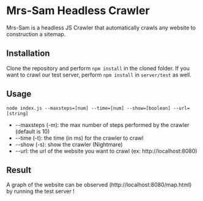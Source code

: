 # Mrs-Sam Headless Crawler

Mrs-Sam is a headless JS Crawler that automatically crawls any website to construction a sitemap.

## Installation

Clone the repository and perform `npm install` in the cloned folder.
If you want to crawl our test server, perform `npm install` in `server/test` as well.

## Usage

    node index.js --maxsteps=[num] --time=[num] --show=[boolean] --url=[string]


* --maxsteps (-m): the max number of steps performed by the crawler (default is 10)
* --time (-t): the time (in ms) for the crawler to crawl
* --show (-s): show the crawler (Nightmare)
* --url: the url of the website you want to crawl (ex: http://localhost:8080)

## Result

A graph of the website can be observed (http://localhost:8080/map.html) by running the test server !



